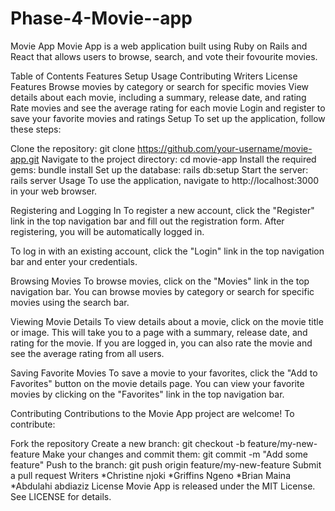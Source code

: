 # Phase-4-Movie--app
Movie App
Movie App is a web application built using Ruby on Rails and React
that allows users to browse, search, and vote their fovourite movies.

Table of Contents
Features
Setup
Usage
Contributing
Writers
License
Features
Browse movies by category or search for specific movies
View details about each movie, including a summary, release date, and rating
Rate movies and see the average rating for each movie
Login and register to save your favorite movies and ratings
Setup
To set up the application, follow these steps:

Clone the repository: git clone https://github.com/your-username/movie-app.git
Navigate to the project directory: cd movie-app
Install the required gems: bundle install
Set up the database: rails db:setup
Start the server: rails server
Usage
To use the application, navigate to http://localhost:3000 in your web browser.

Registering and Logging In
To register a new account, click the "Register" link in the top navigation bar and fill out the registration form. After registering, you will be automatically logged in.

To log in with an existing account, click the "Login" link in the top navigation bar and enter your credentials.

Browsing Movies
To browse movies, click on the "Movies" link in the top navigation bar. You can browse movies by category or search for specific movies using the search bar.

Viewing Movie Details
To view details about a movie, click on the movie title or image. This will take you to a page with a summary, release date, and rating for the movie. If you are logged in, you can also rate the movie and see the average rating from all users.

Saving Favorite Movies
To save a movie to your favorites, click the "Add to Favorites" button on the movie details page. You can view your favorite movies by clicking on the "Favorites" link in the top navigation bar.

Contributing
Contributions to the Movie App project are welcome! To contribute:

Fork the repository
Create a new branch: git checkout -b feature/my-new-feature
Make your changes and commit them: git commit -m "Add some feature"
Push to the branch: git push origin feature/my-new-feature
Submit a pull request
Writers
*Christine njoki
*Griffins Ngeno
*Brian Maina
*Abdulahi abdiaziz
License
Movie App is released under the MIT License. See LICENSE for details.